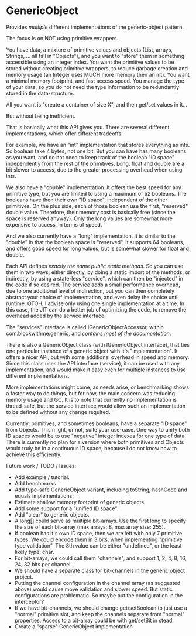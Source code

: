 GenericObject
=============

Provides *multiple* different implementations of the generic-object pattern.

The focus is on NOT using primitive wrappers.

You have data, a mixture of primitive values and objects (List, arrays,
Strings, ... all fall in "Objects"), and you want to "store" them in something
accessible using an integer index. You want the primitive values to be stored
without creating primitive wrappers, to reduce garbage creation and memory
usage (an Integer uses MUCH more memory then an int). You want a minimal memory
footprint, and fast access speed. You manage the type of your data, so you do
not need the type information to be redundantly stored in the data-structure.

All you want is "create a container of size X", and then get/set values in it...

But without being inefficient.

That is basically what this API gives you. There are several different
implementations, which offer different tradeoffs.

For example, we have an "int" implementation that stores everything as ints. So
boolean take 4 bytes, not one bit. But you can have has many booleans as you
want, and do not need to keep track of the boolean "ID space" independently
from the rest of the primitives. Long, float and double are a bit slower to
access, due to the greater processing overhead when using ints.

We also have a "double" implementation. It offers the best speed for any primitive
type, but you are limited to using a maximum of 52 booleans. The booleans have
then their own "ID space", independent of the other primitives. On the plus
side, each of those boolean use the first, "reserved" double value. Therefore,
their memory cost is basically free (since the space is reserved anyway). Only
the long values are somewhat more expensive to access, in terms of speed.

And we also currently have a "long" implementation. It is similar to the
"double" in that the boolean space is "reserved". It supports 64 booleans, and
offers good speed for long values, but is somewhat slower for float and double.

Each API defines *exactly the same public static methods*. So you can use them
in two ways; either directly, by doing a static import of the methods, or
indirectly, by using a state-less "service", which can then be "injected" in
the code if so desired. The service adds a small performance overhead, due
to one additional level of indirection, but you can then completely abstract
your choice of implementation, and even delay the choice until runtime. OTOH,
I advise only using one single implementation at a time. In this case, the JIT
can do a better job of optimizing the code, to remove the overhead added by
the service interface.

The "services" interface is called IGenericObjectAccessor, within
com.blockwithme.generic, and *contains most of the documentation*.

There is also a GenericObject class (with IGenericObject interface), that ties
one particular instance of a generic object with it's "implementation". It
offers a nicer API, but with some additional overhead in speed and memory.
Since this class uses the API interface (service), it can be used with any
implementation, and would make it easy even for multiple instances to use
different implementations.

More implementations might come, as needs arise, or benchmarking shows a faster
way to do things, but for now, the main concern was reducing memory usage and
GC. It is to note that currently no implementation is thread-safe, but the
service interface would allow such an implementation to be defined without any
change required.

Currently, primitives, and sometimes booleans, have a separate "ID space" from
Objects. This might, or not, suite your use-case. One way to unify both ID
spaces would be to use "negative" integer indexes for one type of data. There
is currently no plan for a version where both primitives and Objects would
truly be in a continuous ID space, because I do not know how to achieve this
efficiently.

Future work / TODO / Issues:

 * Add example / tutorial.
 * Add benchmarks
 * Add type-safe GenericObject variant, including toString, hashCode and equals implementations.
 * Estimate shallow memory footprint of generic objects.
 * Add some support for a "unified ID space".
 * Add "clear" to generic objects.
 * A long[] could serve as multiple bit-arrays. Use the first long to specify the size of each bit-array (max arrays: 8, max array size: 255).
 * If boolean has it's own ID space, then we are left with only 7 primitive types. We could encode them in 3 bits, when implementing "primitive type validation". The 8th value can be either "undefined", or the least likely type: char.
 * For bit-arrays, we could call them "channels", and support 1, 2, 4, 8, 16, 24, 32 bits per channel.
 * We should have a separate class for bit-channels in the generic object project.
 * Putting the channel configuration in the channel array (as suggested above) would cause move validation and slower speed. But static configurations are problematic. So maybe put the configuration in the interceptor?
 * If we have bit-channels, we should change get/setBoolean to just use a "normal" primitive slot, and keep the channels separate from "normal" properties. Access to a bit-array could be with get/setBit in stead.
 * Create a "sparse" GenericObject implementation